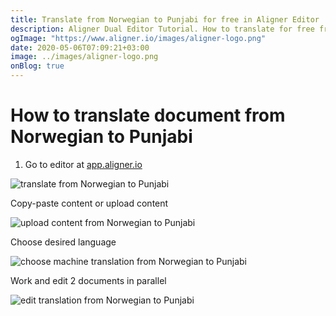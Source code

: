 ```yaml
---
title: Translate from Norwegian to Punjabi for free in Aligner Editor
description: Aligner Dual Editor Tutorial. How to translate for free from Norwegian to Punjabi. Aligner is multilingual document management platform. 
ogImage: "https://www.aligner.io/images/aligner-logo.png"
date: 2020-05-06T07:09:21+03:00
image: ../images/aligner-logo.png
onBlog: true
---
```


# How to translate document from Norwegian to Punjabi

1. Go to editor at [app.aligner.io](https://app.aligner.io "Aligner App web page")

![translate from Norwegian to Punjabi](../aligner-blank-editor.png "translate from Norwegian to Punjabi")

Copy-paste content or upload content

![upload content from Norwegian to Punjabi](../aligner-uploaded-document.png "upload content from Norwegian to Punjabi")

Choose desired language

![choose machine translation from Norwegian to Punjabi](../aligner-language-dropdown.png "choose machine translation from Norwegian to Punjabi")

Work and edit 2 documents in parallel

![edit translation from Norwegian to Punjabi](../aligner-double-sitded-editor.png "edit translation from Norwegian to Punjabi")

